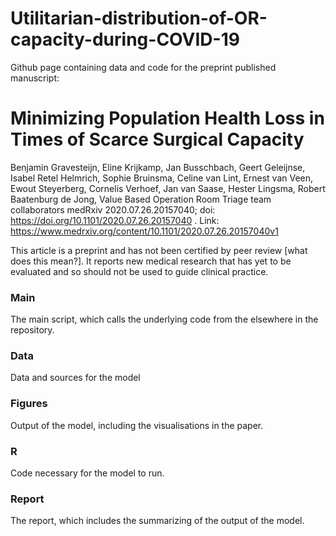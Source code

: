 # Utilitarian-distribution-of-OR-capacity-during-COVID-19
 Github page containing data and code for the preprint published manuscript:

# Minimizing Population Health Loss in Times of Scarce Surgical Capacity
Benjamin Gravesteijn, Eline Krijkamp, Jan Busschbach, Geert Geleijnse, Isabel Retel Helmrich, Sophie Bruinsma, Celine van Lint, Ernest van Veen, Ewout Steyerberg, Cornelis Verhoef, Jan van Saase, Hester Lingsma, Robert Baatenburg de Jong, Value Based Operation Room Triage team collaborators
medRxiv 2020.07.26.20157040; doi: https://doi.org/10.1101/2020.07.26.20157040 . Link: https://www.medrxiv.org/content/10.1101/2020.07.26.20157040v1

This article is a preprint and has not been certified by peer review [what does this mean?]. It reports new medical research that has yet to be evaluated and so should not be used to guide clinical practice.


### Main
The main script, which calls the underlying code from the elsewhere in the repository.
 
### Data
Data and sources for the model

### Figures
Output of the model, including the visualisations in the paper.

### R
Code necessary for the model to run.

### Report
The report, which includes the summarizing of the output of the model.



